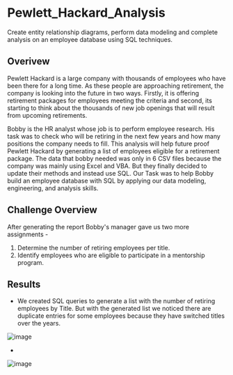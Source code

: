 # Pewlett_Hackard_Analysis
Create entity relationship diagrams, perform data modeling and complete analysis on an employee database using SQL techniques.

## Overivew
Pewlett Hackard is a large company with thousands of employees who have been there for a long time. As these people are approaching retirement, the company is looking into the future in two ways. Firstly, it is offering retirement packages for employees meeting the criteria and second, its starting to think about the thousands of new job openings that will result from upcoming retirements.

Bobby is the HR analyst whose job is to perform employee research. His task was to check who will be retiring in the next few years and how many positions the company needs to fill. This analysis will help future proof Pewlett Hackard by generating a list of employees eligible for a retirement package.
The data that bobby needed was only in 6 CSV files because the company was mainly using Excel and VBA. But they finally decided to update their methods and instead use SQL.
Our Task was to help Bobby build an employee database with SQL by applying our data modeling, engineering, and analysis skills.

## Challenge Overview
After generating the report Bobby's manager gave us two more assignments -
1. Determine the number of retiring employees per title.
2. Identify employees who are eligible to participate in a mentorship program.

## Results 
- We created SQL queries to generate a list with the number of retiring employees by Title. But with the generated list we noticed there are duplicate entries for some employees because they have switched titles over the years.

![image](https://user-images.githubusercontent.com/78935551/115163349-a2a15800-a076-11eb-8673-e6c8f5b1f795.png)

- 
![image](https://user-images.githubusercontent.com/78935551/115163366-b77deb80-a076-11eb-8258-1851add60a4c.png)





